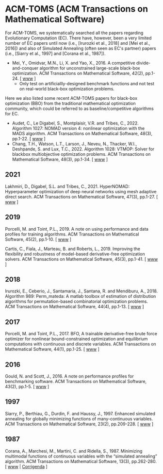 # ACM-TOMS (ACM Transactions on Mathematical Software)

For ACM-TOMS, we systematically searched all the papers regarding Evolutionary Computation (EC). There have, however, been a very limited number of EC papers until now (i.e., [Irurozki et al., 2018] and [Mei et al., 2016]) and also of Simulated Annealing (often seen as EC's partner) papers (i.e., [Siarry et al., 1997] and [Corana et al., 1987]).

* Mei, Y., Omidvar, M.N., Li, X. and Yao, X., 2016. A competitive divide-and-conquer algorithm for unconstrained large-scale black-box optimization. ACM Transactions on Mathematical Software, 42(2), pp.1-24. [ [www](https://dl.acm.org/doi/10.1145/2791291) ]
  * Only test on artificiallly-designed benchmark functions and not test on real-world black-box optimization problems.

Here we also listed some recent ACM-TOMS papers for black-box optimization (BBO) from the traditional mathematical optimization community, which could be referred to as baseline/competitive algorithms for EC. 

* Audet, C., Le Digabel, S., Montplaisir, V.R. and Tribes, C., 2022. Algorithm 1027: NOMAD version 4: nonlinear optimization with the MADS algorithm. ACM Transactions on Mathematical Software, 48(3), pp.1-22. [ [www](https://dl.acm.org/doi/abs/10.1145/3544489) ]
* Chang, T.H., Watson, L.T., Larson, J., Neveu, N., Thacker, W.I., Deshpande, S. and Lux, T.C., 2022. Algorithm 1028: VTMOP: Solver for blackbox multiobjective optimization problems. ACM Transactions on Mathematical Software, 48(3), pp.1-34. [ [www](https://dl.acm.org/doi/abs/10.1145/3529258) ]

## 2021

Lakhmiri, D., Digabel, S.L. and Tribes, C., 2021. HyperNOMAD: Hyperparameter optimization of deep neural networks using mesh adaptive direct search. ACM Transactions on Mathematical Software, 47(3), pp.1-27. [ [www](https://dl.acm.org/doi/abs/10.1145/3450975) ]

## 2019

Porcelli, M. and Toint, P.L., 2019. A note on using performance and data profiles for training algorithms. ACM Transactions on Mathematical Software, 45(2), pp.1-10. [ [www](https://dl.acm.org/doi/10.1145/3310362) ]

Cartis, C., Fiala, J., Marteau, B. and Roberts, L., 2019. Improving the flexibility and robustness of model-based derivative-free optimization solvers. ACM Transactions on Mathematical Software, 45(3), pp.1-41. [ [www](https://dl.acm.org/doi/abs/10.1145/3338517) ]

## 2018

Irurozki, E., Ceberio, J., Santamaria, J., Santana, R. and Mendiburu, A., 2018. Algorithm 989: Perm_mateda: A matlab toolbox of estimation of distribution algorithms for permutation-based combinatorial optimization problems. ACM Transactions on Mathematical Software, 44(4), pp.1-13. [ [www](https://dl.acm.org/doi/10.1145/3206429) ]

## 2017

Porcelli, M. and Toint, P.L., 2017. BFO, A trainable derivative-free brute force optimizer for nonlinear bound-constrained optimization and equilibrium computations with continuous and discrete variables. ACM Transactions on Mathematical Software, 44(1), pp.1-25. [ [www](https://dl.acm.org/doi/abs/10.1145/3085592) ]

## 2016

Gould, N. and Scott, J., 2016. A note on performance profiles for benchmarking software. ACM Transactions on Mathematical Software, 43(2), pp.1-5. [ [www](https://dl.acm.org/doi/10.1145/2950048) ]

## 1997

Siarry, P., Berthiau, G., Durdin, F. and Haussy, J., 1997. Enhanced simulated annealing for globally minimizing functions of many-continuous variables. ACM Transactions on Mathematical Software, 23(2), pp.209-228. [ [www](https://dl.acm.org/doi/abs/10.1145/264029.264043) ]

## 1987

Corana, A., Marchesi, M., Martini, C. and Ridella, S., 1987. Minimizing multimodal functions of continuous variables with the “simulated annealing” algorithm. ACM Transactions on Mathematical Software, 13(3), pp.262-280. [ [www](https://dl.acm.org/doi/abs/10.1145/29380.29864) | [Corrigenda](https://dl.acm.org/doi/10.1145/66888.356281) ]
